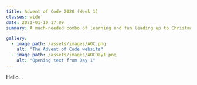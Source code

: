 ```yaml
---
title: Advent of Code 2020 (Week 1)
classes: wide
date: 2021-01-10 17:09
summary: A much-needed combo of learning and fun leading up to Christmas 2020

gallery:
  - image_path: /assets/images/AOC.png
    alt: "The Advent of Code website"
  - image_path: /assets/images/AOCDay1.png
    alt: "Opening text from Day 1"
---
```


Hello...

